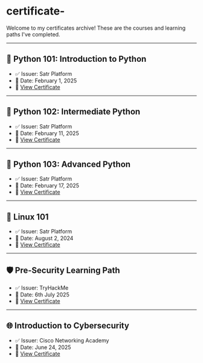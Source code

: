 # certificate-


Welcome to my certificates archive! These are the courses and learning paths I've completed.

---

## 🐍 Python 101: Introduction to Python
- ✅ Issuer: Satr Platform
- 📅 Date: February 1, 2025
- 📄 [View Certificate]([./python-101.pdf](https://github.com/ABRAR22-a/certificate-/blob/main/Python%20101.pdf))

---

## 🐍 Python 102: Intermediate Python
- ✅ Issuer: Satr Platform
- 📅 Date: February 11, 2025
- 📄 [View Certificate]([./python-102.pdf](https://github.com/ABRAR22-a/certificate-/blob/main/Python%20102.pdf))

---

## 🐍 Python 103: Advanced Python
- ✅ Issuer: Satr Platform
- 📅 Date: February 17, 2025
- 📄 [View Certificate]([./python-103.pdf](https://github.com/ABRAR22-a/certificate-/blob/main/Python%20103.pdf))

---

## 🐧 Linux 101
- ✅ Issuer: Satr Platform
- 📅 Date: August 2, 2024
- 📄 [View Certificate]([./linux-101.pdf](https://github.com/ABRAR22-a/certificate-/blob/main/Linux%20101.pdf))

---

## 🛡️ Pre-Security Learning Path
- ✅ Issuer: TryHackMe
- 📅 Date: 6th July 2025
- 📄 [View Certificate]([./tryhackme-presecurity.pdf](https://github.com/ABRAR22-a/certificate-/blob/main/THM-UF0TDPKL1K%20(1).pdf))

---

## 🌐 Introduction to Cybersecurity
- ✅ Issuer: Cisco Networking Academy
- 📅 Date: June 24, 2025
- 📄 [View Certificate]([./intro-cybersecurity.pdf](https://github.com/ABRAR22-a/certificate-/blob/main/I2CSUpdate20250624-27-oeffge.pdf))
